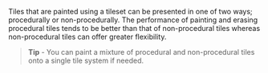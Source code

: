 Tiles that are painted using a tileset can be presented in one of two ways; procedurally
or non-procedurally. The performance of painting and erasing procedural tiles tends to be
better than that of non-procedural tiles whereas non-procedural tiles can offer greater
flexibility.

>
> **Tip** - You can paint a mixture of procedural and non-procedural tiles onto a single
> tile system if needed.
>
